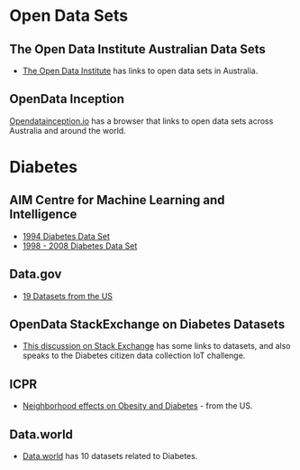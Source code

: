 # Open Data Sets

## The Open Data Institute Australian Data Sets

* [The Open Data Institute](https://theodi.org.au/data/) has links to open data sets in Australia.

## OpenData Inception

[Opendatainception.io](https://opendatainception.io/) has a browser that links to open data sets across Australia and around the world.

# Diabetes

## AIM Centre for Machine Learning and Intelligence

* [1994 Diabetes Data Set](https://archive.ics.uci.edu/ml/datasets/diabetes)
* [1998 - 2008 Diabetes Data Set](https://archive.ics.uci.edu/ml/datasets/diabetes+130-us+hospitals+for+years+1999-2008)

## Data.gov

* [19 Datasets from the US](https://catalog.data.gov/dataset?tags=diabetes)

## OpenData StackExchange on Diabetes Datasets

* [This discussion on Stack Exchange](https://opendata.stackexchange.com/questions/1701/diabetes-patient-record-data-sets) has some links to datasets, and also speaks to the Diabetes citizen data collection IoT challenge.

## ICPR

* [Neighborhood effects on Obesity and Diabetes](http://www.icpsr.umich.edu/icpsrweb/ICPSR/studies/34974?q=diabetes&searchSource=icpsr-landing) - from the US.

## Data.world

* [Data.world](https://data.world/datasets/diabetes) has 10 datasets related to Diabetes.
